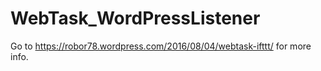 # WebTask_WordPressListener
Go to https://robor78.wordpress.com/2016/08/04/webtask-ifttt/ for more info.
